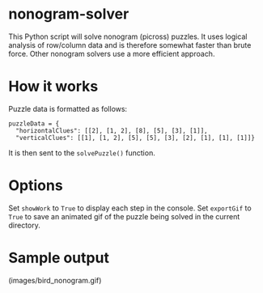# nonogram-solver
This Python script will solve nonogram (picross) puzzles. It uses logical analysis of row/column data and is therefore somewhat faster than brute force. Other nonogram solvers use a more efficient approach.

# How it works
Puzzle data is formatted as follows:
```
puzzleData = {
  "horizontalClues": [[2], [1, 2], [8], [5], [3], [1]], 
  "verticalClues": [[1], [1, 2], [5], [5], [3], [2], [1], [1], [1]]}
```
It is then sent to the `solvePuzzle()` function.

# Options
Set `showWork` to `True` to display each step in the console.
Set `exportGif` to `True` to save an animated gif of the puzzle being solved in the current directory.

# Sample output
(images/bird_nonogram.gif)
